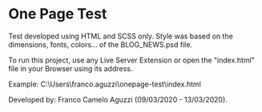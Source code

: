 # One Page Test

Test developed using HTML and SCSS only. Style was based on the dimensions, fonts, colors... of the BLOG_NEWS.psd file.

To run this project, use any Live Server Extension or open the "index.html" file in your Browser using its address. 

Example: C:\Users\franco.aguzzi\onepage-test\index.html


Developed by: Franco Camelo Aguzzi (09/03/2020 - 13/03/2020).
